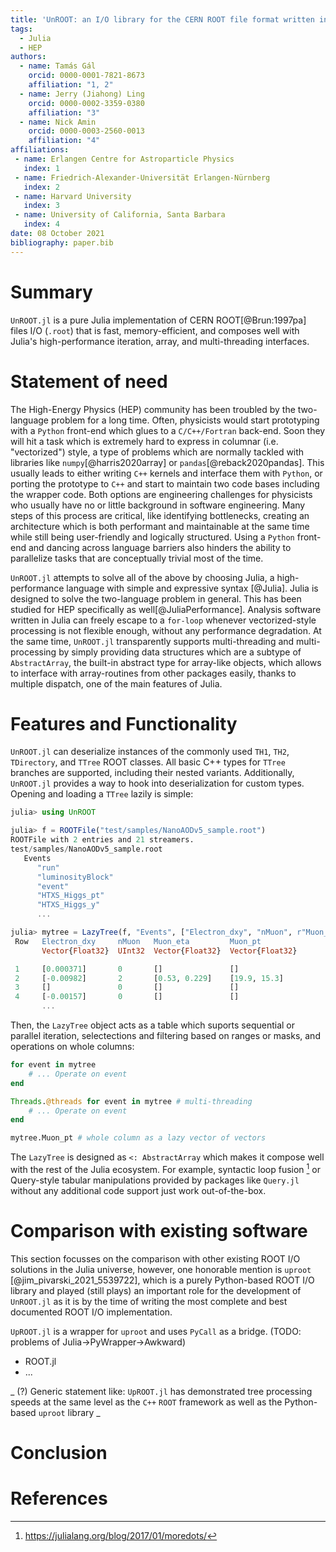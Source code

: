 ```yaml
---
title: 'UnROOT: an I/O library for the CERN ROOT file format written in Julia'
tags:
  - Julia
  - HEP
authors:
  - name: Tamás Gál
    orcid: 0000-0001-7821-8673
    affiliation: "1, 2"
  - name: Jerry (Jiahong) Ling
    orcid: 0000-0002-3359-0380
    affiliation: "3"
  - name: Nick Amin
    orcid: 0000-0003-2560-0013
    affiliation: "4"
affiliations:
 - name: Erlangen Centre for Astroparticle Physics
   index: 1
 - name: Friedrich-Alexander-Universität Erlangen-Nürnberg
   index: 2
 - name: Harvard University
   index: 3
 - name: University of California, Santa Barbara
   index: 4
date: 08 October 2021
bibliography: paper.bib
---
```

# Summary
`UnROOT.jl` is a pure Julia implementation of CERN ROOT[@Brun:1997pa] files I/O
(`.root`) that is fast, memory-efficient, and composes well with Julia's
high-performance iteration, array, and multi-threading interfaces.

# Statement of need
The High-Energy Physics (HEP) community has been troubled by the two-language
problem for a long time. Often, physicists would start prototyping with a
`Python` front-end which glues to a `C/C++/Fortran` back-end. Soon they will hit
a task which is extremely hard to express in columnar (i.e. "vectorized") style,
a type of problems which are normally tackled with libraries like
`numpy`[@harris2020array] or `pandas`[@reback2020pandas]. This usually leads to
either writing `C++` kernels and interface them with `Python`, or porting the
prototype to `C++` and start to maintain two code bases including the wrapper
code. Both options are engineering challenges for physicists who usually have no
or little background in software engineering. Many steps of this process are
critical, like identifying bottlenecks, creating an architecture which is
both performant and maintainable at the same time while still being user-friendly
and logically structured.
Using a `Python` front-end and dancing across language barriers also hinders the ability
to parallelize tasks that are conceptually trivial most of the time.

`UnROOT.jl` attempts to solve all of the above by choosing Julia, a
high-performance language with simple and expressive syntax [@Julia]. Julia is designed
to solve the two-language problem in general. This has been studied for HEP specifically
as well[@JuliaPerformance]. Analysis software written in Julia can freely
escape to a `for-loop` whenever vectorized-style processing is not flexible
enough, without any performance degradation. At the same time, `UnROOT.jl`
transparently supports multi-threading and multi-processing by simply providing
data structures which are a subtype of `AbstractArray`, the built-in abstract type
for array-like objects, which allows to interface with array-routines from other
packages easily, thanks to multiple dispatch, one of the main features of Julia.

# Features and Functionality

`UnROOT.jl` can deserialize instances of the commonly used `TH1`, `TH2`,
`TDirectory`, and `TTree` ROOT classes. All basic C++ types for `TTree`
branches are supported, including their nested variants. Additionally, 
`UnROOT.jl` provides a way to hook into deserialization for custom types.
Opening and loading a `TTree` lazily is simple:

```julia
julia> using UnROOT

julia> f = ROOTFile("test/samples/NanoAODv5_sample.root")
ROOTFile with 2 entries and 21 streamers.
test/samples/NanoAODv5_sample.root
   Events
      "run"
      "luminosityBlock"
      "event"
      "HTXS_Higgs_pt"
      "HTXS_Higgs_y"
      ...

julia> mytree = LazyTree(f, "Events", ["Electron_dxy", "nMuon", r"Muon_(pt|eta)$"])
 Row   Electron_dxy     nMuon   Muon_eta         Muon_pt
       Vector{Float32}  UInt32  Vector{Float32}  Vector{Float32}

 1     [0.000371]       0       []               []
 2     [-0.00982]       2       [0.53, 0.229]    [19.9, 15.3]
 3     []               0       []               []
 4     [-0.00157]       0       []               []
       ...
```

Then, the `LazyTree` object acts as a table which suports sequential or parallel
iteration, selectections and filtering based on ranges or masks, and operations
on whole columns:

```julia
for event in mytree
    # ... Operate on event
end

Threads.@threads for event in mytree # multi-threading
    # ... Operate on event
end

mytree.Muon_pt # whole column as a lazy vector of vectors
```

The `LazyTree` is designed as `<: AbstractArray` which makes it compose well with
the rest of the Julia ecosystem. For example, syntactic loop fusion [^1] or
 Query-style tabular manipulations provided by packages like `Query.jl`
without any additional code support just work out-of-the-box.

# Comparison with existing software

This section focusses on the comparison with other existing ROOT I/O solutions
in the Julia universe, however, one honorable mention is
`uproot` [@jim_pivarski_2021_5539722], which is a purely Python-based ROOT I/O
library and played (still plays) an important role for the development of `UnROOT.jl`
as it is by the time of writing the most complete and best documented ROOT I/O
implementation.

`UpROOT.jl` is a wrapper for `uproot` and uses `PyCall` as a bridge. (TODO:
problems of Julia->PyWrapper->Awkward)

- ROOT.jl
- ...



_ (?) Generic statement like: `UpROOT.jl` has demonstrated tree processing
speeds at the same level as the `C++` `ROOT` framework as well as the
Python-based `uproot` library _

# Conclusion

# References


[^1]: https://julialang.org/blog/2017/01/moredots/
